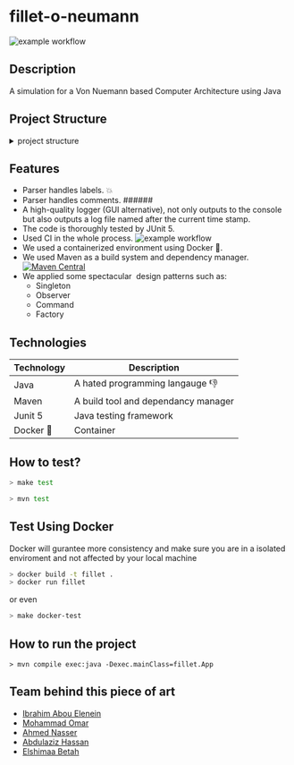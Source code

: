 # fillet-o-neumann
![example workflow](https://github.com/ShimaaBetah/fillet-o-neumann/actions/workflows/maven.yml/badge.svg)


## Description
A simulation for a Von Nuemann based Computer Architecture using Java

## Project Structure
<details>

 <summary> project structure </summary>
 
 ```
 .
 ├── main
 │  └── java
 │     └── fillet
 │        ├── App.java
 │        ├── exceptions
 │        │  ├── AddressOutOfRangeException.java
 │        │  ├── InvalidInstructionException.java
 │        │  ├── InvalidRegisterException.java
 │        │  └── InvalidRegisterNumberException.java
 │        ├── instructions
 │        │  ├── HaltInstruction.java
 │        │  ├── ImmediateInstruction.java
 │        │  ├── Instruction.java
 │        │  ├── InstructionFactory.java
 │        │  ├── InstructionType.java
 │        │  ├── JumpInstruction.java
 │        │  └── RegisterInstruction.java
 │        ├── logger
 │        │  ├── destinations
 │        │  │  ├── ConsoleLogger.java
 │        │  │  ├── FileLogger.java
 │        │  │  └── LogObserver.java
 │        │  ├── Logger.java
 │        │  ├── LogSubject.java
 │        │  ├── outputs
 │        │  │  ├── run-02-06-2022-15-04-37.log
 │        │  │  ├── run-03-06-2022-22-35-00.log
 │        │  │  ├── run-03-06-2022-22-58-43.log
 │        │  │  ├── run-04-06-2022-00-05-09.log
 │        │  │  └── run-04-06-2022-00-06-07.log
 │        │  └── services
 │        │     ├── ColorStringService.java
 │        │     ├── CreateLogFileService.java
 │        │     ├── GenerateTableService.java
 │        │     ├── InitLoggerService.java
 │        │     ├── LogEntityService.java
 │        │     └── SegmentType.java
 │        ├── memory
 │        │  ├── MainMemory.java
 │        │  └── RegisterFile.java
 │        ├── operations
 │        │  ├── haltoperations
 │        │  │  ├── Halt.java
 │        │  │  ├── HaltOperation.java
 │        │  │  └── HaltOperationFactory.java
 │        │  ├── immediateoperations
 │        │  │  ├── MoveToMemory.java
 │        │  │  ├── MoveToRegister.java
 │        │  │  └── XORImmediate.java
 │        │  ├── jumpoperations
 │        │  │  ├── Jump.java
 │        │  │  ├── JumpOperation.java
 │        │  │  └── JumpOperationFactory.java
 │        │  ├── Operation.java
 │        │  ├── OperationFactory.java
 │        │  ├── OperationType.java
 │        │  └── registeroperations
 │        │     ├── And.java
 │        │     ├── LogicalShiftRight.java
 │        │     ├── Multiply.java
 │        │     ├── RegisterOperationFactory.java
 │        │     └── Sub.java
 │        ├── programs
 │        │  ├── caProgram.txt
 │        │  ├── empty-file.txt
 │        │  ├── final-isA.txt
 │        │  ├── spicy-jprogram.txt
 │        ├── signals
 │        │  └── Signals.java
 │        └── utils
 │           ├── Binary.java
 │           ├── Decoder.java
 │           ├── Parser.java
 │           └── Program.java
 └── test
    └── java
       └── tests
          ├── DecoderTest.java
          ├── ImmediateInstructionTest.java
          ├── InstructionFactoryTest.java
          ├── JumpInstructionTest.java
          ├── MainMemoryTest.java
          ├── ParserTest.java
          ├── RegisterFileTest.java
          └── RegisterInstructionTest.java

```
  
</details>

## Features
- Parser handles labels. :boom:
- Parser handles comments.  ######
- A high-quality logger (GUI alternative), not only outputs to the console but also outputs a log file named after the current time stamp.
- The code is thoroughly tested by JUnit 5.
- Used CI in the whole process. ![example workflow](https://github.com/ShimaaBetah/fillet-o-neumann/actions/workflows/maven.yml/badge.svg)
- We used a containerized environment using Docker :whale:. 
- We used Maven as a build system and dependency manager.  [![Maven Central](https://maven-badges.herokuapp.com/maven-central/cz.jirutka.rsql/rsql-parser/badge.svg?style=plastic)](https://maven-badges.herokuapp.com/maven-central/cz.jirutka.rsql/rsql-parser)
- We applied some spectacular  design patterns such as: 
	- Singleton 
	- Observer
	- Command 
	- Factory

## Technologies

| Technology | Description |
| ---------  | ---------   |
| Java       | A hated programming langauge :thumbsdown:|
| Maven      | A build tool and dependancy manager|
| Junit 5    | Java testing framework|
| Docker :whale:    | Container | 


## How to test?

```bash
> make test

> mvn test
```


## Test Using Docker 

Docker will gurantee more consistency and make sure you are in a isolated enviroment and not affected by your local machine

 ```bash
 > docker build -t fillet . 
 > docker run fillet                                                                                                                                       
 ```

or even

```bash
> make docker-test
```


## How to run the project 

```
> mvn compile exec:java -Dexec.mainClass=fillet.App
```

## Team behind this piece of art

- [Ibrahim Abou Elenein](www.github.com/aboueleyes)
- [Mohammad Omar](https://github.com/MohammadOTaha)
- [Ahmed Nasser](https://github.com/AhmedNasserG)
- [Abdulaziz Hassan](https://github.com/Abdulaziz-Hassan)
- [Elshimaa Betah](https://github.com/ShimaaBetah)

